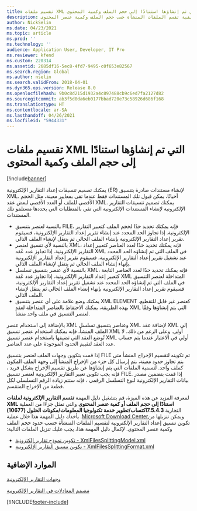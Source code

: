 ```yaml
---
title: تقسيم ملفات XML التي تم إنشاؤها استنادًا إلى حجم الملف وكمية المحتوى
description: يقدم هذا الموضوع معلومات عن كيفية تقسم الملفات المنشأة حسب حجم الملف وكمية عنصر المحتوى.
author: NickSelin
ms.date: 04/23/2021
ms.topic: article
ms.prod: ''
ms.technology: ''
audience: Application User, Developer, IT Pro
ms.reviewer: kfend
ms.custom: 220314
ms.assetid: 2685df16-5ec8-4fd7-9495-c0f653e82567
ms.search.region: Global
ms.author: nselin
ms.search.validFrom: 2018-04-01
ms.dyn365.ops.version: Release 8.0
ms.openlocfilehash: 9b0c8d215d1932a4c897488cb9c6ed7fa2127d82
ms.sourcegitcommit: ab3f5d0da6eb0177bbad720e73c58926d686f168
ms.translationtype: HT
ms.contentlocale: ar-SA
ms.lasthandoff: 04/26/2021
ms.locfileid: "5944331"
---
```

# <a name="split-generated-xml-files-based-on-file-size-and-content-quantity"></a>تقسيم ملفات XML التي تم إنشاؤها استنادًا إلى حجم الملف وكمية المحتوى

[!include[banner](../includes/banner.md)]

يمكنك تصميم تنسيقات إعداد التقارير الإلكترونية (ER) لإنشاء مستندات صادرة بتنسيق XML. أحيانًا، يمكن قبول تلك المستندات فقط عندما تفي بمعايير معينة، مثل الحجم الأقصى للملف أو العدد الأقصى لبعض عقد XML. يمكنك تصميم تنسيقات التقارير الإلكترونية لإنشاء المستندات الإلكترونية التي تفي بالمتطلبات التي يحددها مستلمو تلك المستندات.

- بالنسبة لعنصر بتنسيق FILE، فإنه يمكنك تحديد حدًا لحجم الملف كتعبير التقارير الإلكترونية. إذا تجاوز الحد المحدد عند إنشاء تقرير إعداد التقارير الإلكترونية، فسيقوم تقرير إعداد التقارير الإلكترونية بإنشاء الملف الحالي ثم ينتقل لإنشاء الملف التالي.
- بالنسبة لأي تنسيق لعنصر XML، فإنه يمكنك تحديد حدًا لعدد العناصر كتعبير إعداد التقارير الإلكترونية. إذا تجاوز عدد عُقد XML في الملف التي تم إنشاؤه الحد المحدد عند تشغيل تقرير إعداد التقارير الإلكترونية، فسيقوم تقرير إعداد التقارير الإلكترونية بإنهاء إنشاء الملف الحالي ثم ينتقل لإنشاء الملف التالي.
- بالنسبة لأي عنصر بتنسيق تسلسل XML، فإنه يمكنك تحديد حدًا لعدد العناصر التابعة كتعبير إعداد التقارير الإلكترونية. إذا تجاوز عدد عُقد XML المتداخلة لعنصر التنسيق في الملف التي تم إنشاؤه الحد المحدد عند تشغيل تقرير إعداد التقارير الإلكترونية، فسيقوم تقرير إعداد التقارير الإلكترونية بإنهاء إنشاء الملف الحالي ثم ينتقل لإنشاء الملف التالي.
- يمكنك وضع علامة على أي عنصر بتنسيق XML ELEMENT كعنصر غير قابل للتقطيع. بهذه الطريقة، يمكنك الاحتفاظ بالعناصر المتداخلة لعقد XML التي يتم إنشاؤها وفقًا لعنصر التنسيق في ملف واحد منشأ.

بالإضافة إلى استخدام عنصر XML وعناصر بتنسيق تسلسل XML لإضافة عقد XML إلى الملف المنشأ، فإنه يمكنك استخدام عنصر تنسيق XML أولي. وعلى الرغم من ذلك، لا تُوضع العقد التي تضيفها باستخدام عنصر تنسيق XML أولي في الاعتبار عندما يتم حساب عدد العقد لتقييم الحدود الموجودة على عدد العناصر.

إذا قمت بتكوين وجهات الملف لعنصر بتنسيق FILE تم تكوينه لتقسيم الإخراج المنشأ متى يتم تجاوز حدود معينة، يتم إرسال كل جزء من الإخراج المنشأ إلى وجهة الملف المكون كملف واحد. لتسمية الملفات التي يتم إنشاؤها عن طريق تقسيم الإخراج بشكل فريد ، فإنه يجب تكوين تعبير التقارير الإلكترونية لعنصر تنسيق FILE. إذا قمت بتضمين مصدر بيانات التقارير الإلكترونية لنوع التسلسل الرقمي ، فإنه ستتم زيادة الرقم التسلسلي لكل قطعة من الإخراج المنقسم.

لمعرفة المزيد عن هذه الميزة، قم بتشغيل دليل المهمة **تقسم التقارير الإلكترونية لملفات XML استنادًا إلى حجم الملف أو كمية عنصر المحتوى** والتي تمثل جزءًا من العملية التجارية **7.5.4.3اكتساب/تطوير خدمة تكنولوجيا المعلومات/مكونات الحلول (10677‬‏‫)** ويمكن تنزيلها من[Microsoft Download Center](https://go.microsoft.com/fwlink/?linkid=874684). يأخذك دليل المهمة هذا خلال عملية تكوين تنسيق إعداد التقارير الإلكترونية لتقسيم الملفات المنشأة حسب حدود حجم الملف وكمية عنصر المحتوى. لإكمال دليل المهمة هذا، يجب عليك تنزيل الملفات التالية:

- [‏‫تكوين نموذج تقارير إلكترونية‬ - XmlFilesSplittingModel.xml](https://download.microsoft.com/download/e/a/f/eaffe96a-22ec-4a32-898a-f4328c91c387/XmlFilesSplittingModel.xml)
- [تكوين تنسيق التقارير الإلكترونية - XmlFilesSplittingFormat.xml](https://download.microsoft.com/download/e/9/c/e9c5849b-8254-4cdf-bb00-4c2ebc72ddec/XmlFilesSplittingFormat.xml)

## <a name="additional-resources"></a>الموارد الإضافية
[وجهات التقارير الإلكترونية‬](electronic-reporting-destinations.md)

[مصمم المعادلات في التقارير الإلكترونية](general-electronic-reporting-formula-designer.md)


[!INCLUDE[footer-include](../../../includes/footer-banner.md)]
